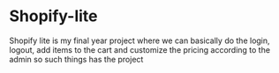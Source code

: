 # Shopify-lite
Shopify lite is my final year project where we can basically do the login, logout, add items to the cart and customize the pricing according to the admin so such things has the project
